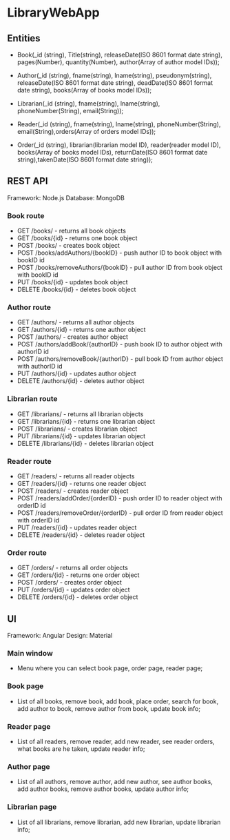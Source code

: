 # LibraryWebApp


## Entities

- Book(_id (string), Title(string), releaseDate(ISO 8601 format date string), pages(Number), quantity(Number), author(Array of author model IDs));

- Author(_id (string), fname(string), lname(string), pseudonym(string), releaseDate(ISO 8601 format date string), deadDate(ISO 8601 format date string), books(Array of books model IDs));

- Librarian(_id (string), fname(string), lname(string), phoneNumber(String), email(String));

- Reader(_id (string), fname(string), lname(string), phoneNumber(String), email(String),orders(Array of orders model IDs));

- Order(_id (string), librarian(librarian model ID), reader(reader model ID), books(Array of books model IDs), returnDate(ISO 8601 format date string),takenDate(ISO 8601 format date string));

## REST API


Framework: Node.js Database: MongoDB

### Book route

- GET /books/ - returns all book objects
- GET /books/{id} - returns one book object
- POST /books/ - creates book object
- POST /books/addAuthors/{bookID} - push author ID to book object with bookID id
- POST /books/removeAuthors/{bookID} - pull author ID from book object with bookID id
- PUT /books/{id} - updates book object
- DELETE /books/{id} - deletes book object

### Author route

- GET /authors/ - returns all author objects
- GET /authors/{id} - returns one author object
- POST /authors/ - creates author object
- POST /authors/addBook/{authorID} - push book ID to author object with authorID id
- POST /authors/removeBook/{authorID} - pull book ID from author object with authorID id
- PUT /authors/{id} - updates author object
- DELETE /authors/{id} - deletes author object

### Librarian route

- GET /librarians/ - returns all librarian objects
- GET /librarians/{id} - returns one librarian object
- POST /librarians/ - creates librarian object
- PUT /librarians/{id} - updates librarian object
- DELETE /librarians/{id} - deletes librarian object

### Reader route

- GET /readers/ - returns all reader objects
- GET /readers/{id} - returns one reader object
- POST /readers/ - creates reader object
- POST /readers/addOrder/{orderID} - push order ID to reader object with orderID id
- POST /readers/removeOrder/{orderID} - pull order ID from reader object with orderID id
- PUT /readers/{id} - updates reader object
- DELETE /readers/{id} - deletes reader object

### Order route

- GET /orders/ - returns all order objects
- GET /orders/{id} - returns one order object
- POST /orders/ - creates order object
- PUT /orders/{id} - updates order object
- DELETE /orders/{id} - deletes order object


## UI


Framework: Angular Design: Material

### Main window

- Menu where you can select book page, order page, reader page;

### Book page

- List of all books, remove book, add book, place order, search for book, add author to book, remove author from book, update book info;

### Reader page

- List of all readers, remove reader, add new reader, see reader orders, what books are he taken, update reader info;

### Author page

- List of all authors, remove author, add new author, see author books, add author books, remove author books, update author info;

### Librarian page

- List of all librarians, remove librarian, add new librarian, update librarian info;
